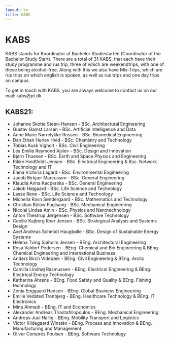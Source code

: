 ```yaml
---
layout: en
title: KABS
---
```


<h1>KABS</h1>

<p>KABS stands for Koordinator af Bachelor Studiestarten (Coordinator of the Bachelor Study Start). There are a total of 31 KABS, that each have their study programme and rus trip, three of which are weekendtrips, with one of these being alcohol-free. Along with this we also have Mix-Trips, which are rus trips on which english is spoken, as well as rus trips and one day trips on campus.</p>
<p>To get in touch with KABS, you are always welcome to contact us on our mail: kabs@pf.dk</p>

<h2>KABS21:</h2>

<ul>

<li>	Johanne Skotte Steen-Hansen	-	BSc. Architectural Engineering	</li>
<li>	Gustav Gamst Larsen	-	BSc. Artificial Intelligence and Data	</li>  
<li>    Anne Marie Nørrelykke Rossen - BSc. Biomedical Engineering </li>
<li>	Dan Ethan Herlev Hvid	-	BSc. Chemistry and Technology	</li>
<li>	Tobias Kusk Vigholt 	-	BSc. Civil Engineering 	</li>
<li>	Lea Emilie Reymond Ajslev	- BSc. Design and Innovation	</li>
<li>	Bjørn Thuesen	-	BSc. Earth and Space Physics and Engineering	</li>
<li>	Rikke Hvidtfeldt Jensen	-	BSc. Electrical Engineering & Bsc. Network Technology and IT	</li>
<li>	Elena Victoria Lagard	-	BSc. Environmental Engineering	</li>
<li>	Jacob Birkjær Marcussen	-	BSc. General Engineering	</li>
<li>	Klaudia Anna Kacperska	-	BSc. General Engineering	</li>
<li>	Jakob Højgaard		-	BSc. Life Science and Technology	</li>
<li>	Lasse Rene		-	BSc. Life Science and Technology	</li>
<li>	Michella Ravn Søndergaard	-	BSc. Mathematics and Technology	</li>
<li>	Christian Bülow Fuglsang	-	BSc. Mechanical Engineering	</li>
<li>	Nicolai Lindaa Amin	-	BSc. Physics and Nanotechnology	</li>
<li>	Anton Thestrup Jørgensen	-	BSc. Software Technology	</li>
<li>	Cecilie Kajberg Roer Jensen	-	BSc. Strategical Analysis and Systems Design	</li>
<li>	Axel Andreas Schmidt Haugbølle	-	BSc. Design of Sustainable Energy Systems	</li>


<li>	Helena Tving Sjøholm Jensen	-	BEng. Architectural Engineering	</li>
<li> 	Rosa Valdorf Pedersen	-	BEng. Chemical and Bio Engineering & BEng. Chemical Engineering and International Business	</li>
<li>	Anders Birch Videbæk -	BEng. Civil Engineering & BEng. Arctic Technology	<!-- Torp 2.0 #D. Fisk --> </li>
<li>	Camilla Lindhøj Rasmussen	-	BEng. Electrical Engineering & BEng. Electrical Energy Technology	</li>
<li>	Katharina Ahrens 	-	BEng. Food Safety and Quality & BEng. Fishing technology	</li>
<li>	Zenia Enggaard Hansen		-	BEng. Global Business Engineering	</li>
<li>	Emilie Vedsted Tronbjerg	-	BEng. Healthcare Technology & BEng. IT Electronics </li>
<li>	Mina Ahmadi	-	BEng. IT and Economics	</li>
<li>	Alexander Andreas Triantafillopoulos	-	BEng. Mechanical Engineering	</li>
<li>	Andreas Juul Hallig	-	BEng. Mobility Transport and Logistics	</li>
<li>	Victor Kildegaard Winstén	-	BEng. Process and Innovation & BEng. Manufacturing and Management	</li>
<li>	Oliver Comprés Poulsen	-	BEng. Software Technology	</li>

</ul>
